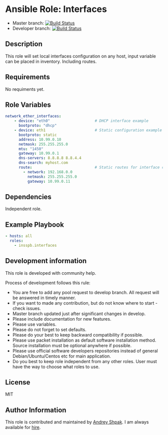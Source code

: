 Ansible Role: Interfaces
=========
- Master branch: [![Build Status](https://travis-ci.org/insspb/ansible-role-interfaces.svg?branch=master)](https://travis-ci.org/insspb/ansible-role-interfaces)
- Developer branch: [![Build Status](https://travis-ci.org/insspb/ansible-role-interfaces.svg?branch=develop)](https://travis-ci.org/insspb/ansible-role-interfaces)

Description
------------

This role will set local interfaces configuration on any host, input variable can be placed in inventory. Including routes.

Requirements
------------

No requiments yet.

Role Variables
--------------

```yaml
network_ether_interfaces:
    - device: "eth0"                    # DHCP interface example
      bootproto: "dhcp"
    - device: eth1                      # Static configuration example
      bootproto: static
      address: 10.99.0.10
      netmask: 255.255.255.0
      mtu: "1450"
      gateway: 10.99.0.1
      dns-servers: 8.8.8.8 8.8.4.4
      dns-search: myhost.com
      route:                            # Static routes for interface configuration
        - network: 192.168.0.0
          netmask: 255.255.255.0
          gateway: 10.99.0.11
```

Dependencies
------------

Independent role.

Example Playbook
----------------
```yaml
- hosts: all
  roles:
    - insspb.interfaces
```
Development information
----------------
This role is developed with community help. 

Process of development follows this rule: 

- You are free to add any pool request to develop branch. All request will be answered in timely manner. 
- If you want to made any contribution, but do not know where to start - check issues.
- Master branch updated just after significant changes in develop.
- Please include documentation for new features. 
- Please use variables.
- Please do not forget to set defaults.
- Please do your best to keep backward compatibility if possible.
- Please use packet installation as default software installation method. Source installation must be optional anywhere if possible.
- Please use official software developers repositories instead of general Debian/Ubuntu/Centos etc for main application. 
- Do you best to keep role independent from any other roles. User must have the way to choose what roles to use.

License
-------

MIT

Author Information
------------------

This role is contributed and maintained by [Andrey Shpak](http://www.ashpak.ru). I am always available for [hire](https://www.upwork.com/o/profiles/users/_~01a780866aa29e4429/).
